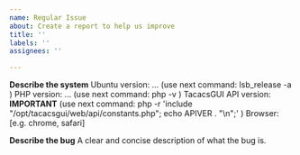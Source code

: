 ```yaml
---
name: Regular Issue
about: Create a report to help us improve
title: ''
labels: ''
assignees: ''

---
```


**Describe the system**
Ubuntu version: ... 
(use next command: lsb_release -a )
PHP version: ... 
(use next command: php -v )
TacacsGUI API version: **IMPORTANT** 
(use next command: php -r 'include "/opt/tacacsgui/web/api/constants.php"; echo APIVER . "\n";' )
Browser: [e.g. chrome, safari]

**Describe the bug**
A clear and concise description of what the bug is.
